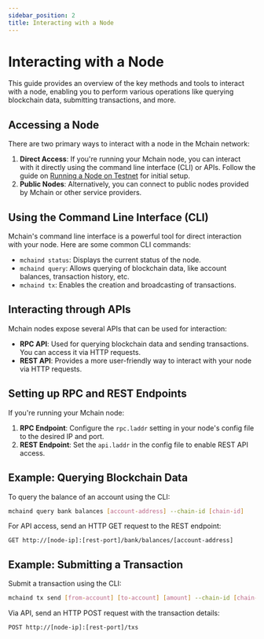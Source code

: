 ```yaml
---
sidebar_position: 2
title: Interacting with a Node
---
```


# Interacting with a Node

This guide provides an overview of the key methods and tools to interact with a node, enabling you to perform various operations like querying blockchain data, submitting transactions, and more.

## Accessing a Node

There are two primary ways to interact with a node in the Mchain network:

1. **Direct Access**: If you're running your Mchain node, you can interact with it directly using the command line interface (CLI) or APIs. Follow the guide on [Running a Node on Testnet](/docs/validate/joining-testnet) for initial setup.
2. **Public Nodes**: Alternatively, you can connect to public nodes provided by Mchain or other service providers.

## Using the Command Line Interface (CLI)

Mchain's command line interface is a powerful tool for direct interaction with your node. Here are some common CLI commands:

- `mchaind status`: Displays the current status of the node.
- `mchaind query`: Allows querying of blockchain data, like account balances, transaction history, etc.
- `mchaind tx`: Enables the creation and broadcasting of transactions.

## Interacting through APIs

Mchain nodes expose several APIs that can be used for interaction:

- **RPC API**: Used for querying blockchain data and sending transactions. You can access it via HTTP requests.
- **REST API**: Provides a more user-friendly way to interact with your node via HTTP requests.

## Setting up RPC and REST Endpoints

If you're running your Mchain node:

1. **RPC Endpoint**: Configure the `rpc.laddr` setting in your node's config file to the desired IP and port.
2. **REST Endpoint**: Set the `api.laddr` in the config file to enable REST API access.

## Example: Querying Blockchain Data

To query the balance of an account using the CLI:

```bash
mchaind query bank balances [account-address] --chain-id [chain-id]
```

For API access, send an HTTP GET request to the REST endpoint:

```http
GET http://[node-ip]:[rest-port]/bank/balances/[account-address]
```

## Example: Submitting a Transaction

Submit a transaction using the CLI:

```bash
mchaind tx send [from-account] [to-account] [amount] --chain-id [chain-id] --from [key-name] --fees [fee]
```

Via API, send an HTTP POST request with the transaction details:

```http
POST http://[node-ip]:[rest-port]/txs
```
